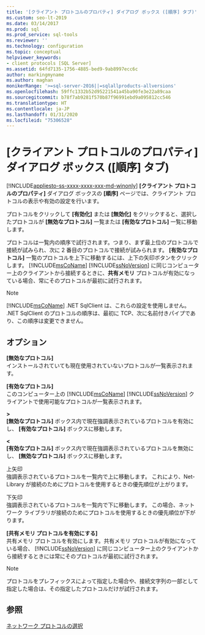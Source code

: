 ```yaml
---
title: '[クライアント プロトコルのプロパティ] ダイアログ ボックス ([順序] タブ)'
ms.custom: seo-lt-2019
ms.date: 03/14/2017
ms.prod: sql
ms.prod_service: sql-tools
ms.reviewer: ''
ms.technology: configuration
ms.topic: conceptual
helpviewer_keywords:
- client protocols [SQL Server]
ms.assetid: 64fd7135-1756-4885-bed9-9ab8997ecc6c
author: markingmyname
ms.author: maghan
monikerRange: '>=sql-server-2016||=sqlallproducts-allversions'
ms.openlocfilehash: 59ffc1332b52d95221541a45ba90fe3e22a89caa
ms.sourcegitcommit: b78f7ab9281f570b87f96991ebd9a095812cc546
ms.translationtype: HT
ms.contentlocale: ja-JP
ms.lasthandoff: 01/31/2020
ms.locfileid: "75306528"
---
```

# <a name="client-protocols-properties-order-tab"></a>[クライアント プロトコルのプロパティ] ダイアログ ボックス ([順序] タブ)
[!INCLUDE[appliesto-ss-xxxx-xxxx-xxx-md-winonly](../../includes/appliesto-ss-xxxx-xxxx-xxx-md-winonly.md)]
  **[クライアント プロトコルのプロパティ]** ダイアログ ボックスの **[順序]** ページでは、クライアント プロトコルの表示や有効の設定を行います。  
  
 プロトコルをクリックして **[有効化]** または **[無効化]** をクリックすると、選択したプロトコルが **[無効なプロトコル]** 一覧または **[有効なプロトコル]** 一覧に移動します。  
  
 プロトコルは一覧内の順序で試行されます。つまり、まず最上位のプロトコルで接続が試みられ、次に 2 番目のプロトコルで接続が試みられます。 **[有効なプロトコル]** 一覧のプロトコルを上下に移動するには、上下の矢印ボタンをクリックします。 [!INCLUDE[msCoName](../../includes/msconame-md.md)] [!INCLUDE[ssNoVersion](../../includes/ssnoversion-md.md)] に同じコンピューター上のクライアントから接続するときに、**共有メモリ** プロトコルが有効になっている場合、常にそのプロトコルが最初に試行されます。  
  
> [!NOTE]  
>  [!INCLUDE[msCoName](../../includes/msconame-md.md)] .NET SqlClient は、これらの設定を使用しません。 .NET SqlClient のプロトコルの順序は、最初に TCP、次に名前付きパイプであり、この順序は変更できません。  
  
## <a name="options"></a>オプション  
 **[無効なプロトコル]**  
 インストールされていても現在使用されていないプロトコルが一覧表示されます。  
  
 **[有効なプロトコル]**  
 このコンピューター上の [!INCLUDE[msCoName](../../includes/msconame-md.md)] [!INCLUDE[ssNoVersion](../../includes/ssnoversion-md.md)] クライアントで使用可能なプロトコルが一覧表示されます。  
  
 **>**  
 **[無効なプロトコル]** ボックス内で現在強調表示されているプロトコルを有効にし、 **[有効なプロトコル]** ボックスに移動します。  
  
 **\<**  
 **[有効なプロトコル]** ボックス内で現在強調表示されているプロトコルを無効にし、 **[無効なプロトコル]** ボックスに移動します。  
  
 上矢印  
 強調表示されているプロトコルを一覧内で上に移動します。 これにより、Net-Library が接続のためにプロトコルを使用するときの優先順位が上がります。  
  
 下矢印  
 強調表示されているプロトコルを一覧内で下に移動します。 この場合、ネットワーク ライブラリが接続のためにプロトコルを使用するときの優先順位が下がります。  
  
 **[共有メモリ プロトコルを有効にする]**  
 共有メモリ プロトコルを有効にします。共有メモリ プロトコルが有効になっている場合、 [!INCLUDE[ssNoVersion](../../includes/ssnoversion-md.md)] に同じコンピューター上のクライアントから接続するときには常にそのプロトコルが最初に試行されます。  
  
> [!NOTE]  
>  プロトコルをプレフィックスによって指定した場合や、接続文字列の一部として指定した場合は、その指定したプロトコルだけが試行されます。  
  
## <a name="see-also"></a>参照  
 [ネットワーク プロトコルの選択](https://msdn.microsoft.com/library/6565fb7d-b076-4447-be90-e10d0dec359a)  
  
  
